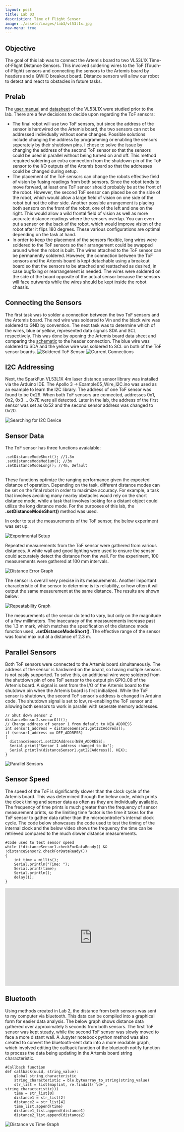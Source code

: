 ```yaml
---
layout: post
title: Lab 03
description: Time of Flight Sensor
image: ./assets/images/lab3/vl53l1x.jpg
nav-menu: true
---
```

<section id="content">

<h2>Objective</h2>

<p>The goal of this lab was to connect the Artemis board to two VL53L1X Time-of-Flight Distance Sensors. This involved soldering wires to the ToF (Touch-of-Flight) sensors and connecting the sensors to the Artemis board by headers and a QWIIC breakout board. Distance sensors will allow our robot to detect and react to obstacles in future tasks.
</p>

<h2>Prelab</h2>
<p>The <a href="https://cdn.sparkfun.com/assets/e/1/8/4/e/VL53L1X_API.pdf">user manual</a> and <a href="https://cdn.sparkfun.com/assets/8/9/9/a/6/VL53L0X_DS.pdf">datasheet</a> of the VL53L1X were studied prior to the lab. There are a few decisions to decide upon regarding the ToF sensors:
<ul>
    <li>The final robot will use two ToF sensors, but since the address of the sensor is hardwired on the Artemis board, the two sensors can not be addressed individually without some changes. Possible solutions include changing the address by programming or enabling the sensors seperately by their shutdown pins. I chose to solve the issue by changing the address of the second ToF sensor so that the sensors could be used in parallel without being turned on and off. This method required soldering an extra connection from the shutdown pin of the ToF sensor to the I/O outputs of the Artemis board so that the addresses could be changed during setup. </li>
    <li>The placement of the ToF sensors can change the robots effective field of vision by fusing readings from both sensors. Since the robot tends to move forward, at least one ToF sensor should probably be at the front of the robot. However, the second ToF sensor can placed be on the side of the robot, which would allow a large field of vision on one side of the robot but not the other side. Another possible arrangement is placing both sensors on the front of the robot, one of the left and one on the right. This would allow a wild frontal field of vision as well as more accurate distance readings where the sensors overlap. You can even put a sensor on the back of the robot, which would improve vision of the robot after it flips 180 degrees. These various configurations are optimal depending on the task at hand.</li>
    <li>In order to keep the placement of the sensors flexible, long wires were soldered to the ToF sensors so their arrangement could be swapped around when the robot is built. The wires attached to the ToF sensor can be permanently soldered. However, the connection between the ToF sensors and the Artemis board is kept detachable using a breakout board  so that the sensors to be attached and reattached as desired, in case bugfixing or rearrangement is needed. The wires were soldered on the side of the board opposite of the actual sensor because the sensors will face outwards while the wires should be kept inside the robot chassis. </li>
</ul>
</p>

<h2>Connecting the Sensors</h2>
<p>The first task was to solder a connection between the two ToF sensors and the Artemis board. The red wire was soldered to Vin and the black wire was soldered to GND by convention. The next task was to determine which of the wires, blue or yellow, represented data signals SDA and SCL respectively. This was done by opening the Artemis board data sheet and comparing the <a href = https://cdn.sparkfun.com/assets/5/5/1/6/3/RedBoard-Artemis-Nano.pdfschematic>schematic</a> to the header connection. The blue wire was soldered to SDA and the yellow wire was soldered to SCL on both of the ToF sensor boards.
<img src="assets/images/lab3/solder.jpg" alt="Soldered ToF Sensor">
<img src="assets/images/lab3/connections.jpg" alt="Current Connections">

<h2>I2C Addressing</h2>
<p>Next, the SparkFun VL53L1X 4m laser distance sensor library was installed via the Arduino IDE. The Apollo 3 -> Example05_Wire_I2C.ino was used as an example to learn the I2C library. The address of one ToF sensor was found to be 0x29. When both ToF sensors are connected, addresses 0x1, 0x2, 0x3 ... 0x7E were all detected. Later in the lab, the address of the first sensor was set as 0x52 and the second sensor address was changed to 0x20.
</p>
<img src="assets/images/lab3/i2c.PNG" alt="Searching for I2C Device">

<h2>Sensor Data</h2>
<p>The ToF sensor has three functions avaialable:
<pre>
<code>.setDistanceModeShort(); //1.3m 
.setDistanceModeMedium(); //3m 
.setDistanceModeLong(); //4m, Default
</code>
</pre>
These functions optimize the ranging performance given the expected distance of operation. Depending on the task, different distance modes can be set on the final robot in order to maximize accuracy. For example, a task that involves avoiding many nearby obstacles would rely on the short distance mode, while a task that involves looking for a distant object could utilize the long distance mode. For the purposes of this lab, the <b>.setDistanceModeShort()</b> method was used.

<p>In order to test the measurements of the ToF sensor, the below experiment was set up.
</p>
<img src="assets/images/lab3/setup.jpg" alt="Experimental Setup">
<p>Repeated measurements from the ToF sensor were gathered from various distances. A white wall and good lighting were used to ensure the sensor could accurately detect the distance from the wall. For the experiment, 100 measurements were gathered at 100 mm intervals.</p>
<img src="assets/images/lab3/graph1.PNG" alt="Distance Error Graph">
<p>The sensor is overall very precise in its measurements. Another important characteristic of the sensor to determine is its reliability, or how often it will output the same measurement at the same distance. The results are shown below: </p>
<img src="assets/images/lab3/graph2.PNG" alt="Repeatability Graph">
<p>The measurements of the sensor do tend to vary, but only on the magnitude of a few millimeters. The inaccuracy of the meassurements increase past the 1.3 m mark, which matches the specification of the distance mode function used, <b>.setDistanceModeShort()</b>. The effective range of the sensor was found max out at a distance of 2.3 m.</p>

<h2>Parallel Sensors</h2>
<p>Both ToF sensors were connected to the Artemis board simultaneously. The address of the sensor is hardwired on the board, so having multiple sensors is not easily supported. To solve this, an additional wire were soldered from the shutdown pin of one ToF sensor to the output pin GPIO_08 of the Artemis board. A signal is sent from the I/O of the Artemis board to the shutdown pin when the Artemis board is first initialized. While the ToF sensor is shutdown, the second ToF sensor's address is changed in Arduino code. The shutdown signal is set to low, re-enabling the ToF sensor and allowing both sensors to work in parallel with seperate memory addresses.
</p>
<pre><code>// Shut down sensor 2
distanceSensor2.sensorOff();
// Change address of sensor 1 from default to NEW_ADDRESS
int sensor1_address = distanceSensor1.getI2CAddress();
if (sensor1_address == DEF_ADDRESS)
{
  distanceSensor1.setI2CAddress(NEW_ADDRESS);
  Serial.print("Sensor 1 address changed to 0x");
  Serial.println(distanceSensor1.getI2CAddress(), HEX);
}
</code></pre>
<img src="assets/images/lab3/parallel.PNG" alt="Parallel Sensors">

<h2>Sensor Speed</h2>
<p>The speed of the ToF is significantly slower than the clock cycle of the Artemis board. This was determined through the below code, which prints the clock timing and sensor data as often as they are individually available. The frequency of time prints is much greater than the frequency of sensor measurement prints, so the limiting time factor is the time it takes for the ToF sensor to gather data rather than the microcontroller's internal clock cycle. The code below showcases the code used to test the timing of the internal clock and the below video shows the frequency the time can be retrieved compared to the much slower distance measurements.</p>
<pre><code>#Code used to test sensor speed
while (!distanceSensor1.checkForDataReady() && !distanceSensor2.checkForDataReady())
{
    int time = millis();
    Serial.println("Time: ");
    Serial.print(time);
    Serial.println();
    delay(1);
}
</code></pre>
<iframe 
    width="560" 
    height="315" 
    src="https://www.youtube.com/embed/FNt41tdkW2U" 
    title="YouTube video player" 
    frameborder="0" 
    allow="accelerometer; autoplay; clipboard-write; encrypted-media; gyroscope; picture-in-picture; web-share" 
    allowfullscreen>
</iframe>

<h2>Bluetooth</h2>
<p>Using methods created in Lab 2, the distance from both sensors was sent to my computer via bluetooth. This data can be compiled into a graphical form for easier data analysis. The below graph shows distance data gathered over approximately 5 seconds from both sensors. The first ToF sensor was kept steady, while the second ToF sensor was slowly moved to face a more distant wall. A Jupyter notebook python method was also created to convert the bluetooth-sent data into a more readable graph, which involved editing the callback function of the bluetooth notify function to process the data being updating in the Artemis board string characteristic.
</p>
<pre><code>#Callback function
def callback(uuid, string_value):
    global string_characteristic
    string_characteristic = ble.bytearray_to_string(string_value)
    str_list = list(map(int, re.findall('\d+', string_characteristic)))
    time = str_list[0]
    distance1 = str_list[2]
    distance2 = str_list[4]
    time_list.append(time)
    distance1_list.append(distance1)
    distance2_list.append(distance2) 
</code></pre>
<img src="assets/images/lab3/graph3.PNG" alt="Distance vs Time Graph">